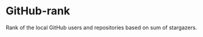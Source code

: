 GitHub-rank
===========

Rank of the local GitHub users and repositories based on sum of stargazers.